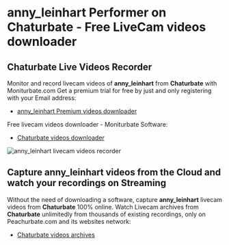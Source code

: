 # anny_leinhart Performer on Chaturbate - Free LiveCam videos downloader

## Chaturbate Live Videos Recorder

Monitor and record livecam videos of **anny_leinhart** from **Chaturbate** with Moniturbate.com
Get a premium trial for free by just and only registering with your Email address:
* [anny_leinhart Premium videos downloader](https://moniturbate.com/request-demo-licence-key.html)

Free livecam videos downloader - Moniturbate Software:
* [Chaturbate videos downloader](https://moniturbate.com/moniturbate-download-software.html)

![anny_leinhart livecam videos recorder](https://peachurnet.com/templates/moniturbate-software.png)


## Capture anny_leinhart videos from the Cloud and watch your recordings on Streaming

Without the need of downloading a software, capture **anny_leinhart** livecam videos from **Chaturbate** 100% online.
Watch Livecam archives from **Chaturbate** unlimitedly from thousands of existing recordings, only on Peachurbate.com and its websites network:
* [Chaturbate videos archives](https://peachurnet.com/)